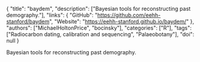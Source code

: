 {
  "title": "baydem",
  "description": ["Bayesian tools for reconstructing past demography."],
  "links": {
    "GitHub": "https://github.com/eehh-stanford/baydem",
    "Website": "https://eehh-stanford.github.io/baydem/"
  },
  "authors": ["MichaelHoltonPrice", "bocinsky"],
  "categories": ["R"],
  "tags": ["Radiocarbon dating, calibration and sequencing", "Palaeobotany"],
  "doi": null
}

<!-- Generated by csv2md.R – do not edit by hand -->

Bayesian tools for reconstructing past demography.